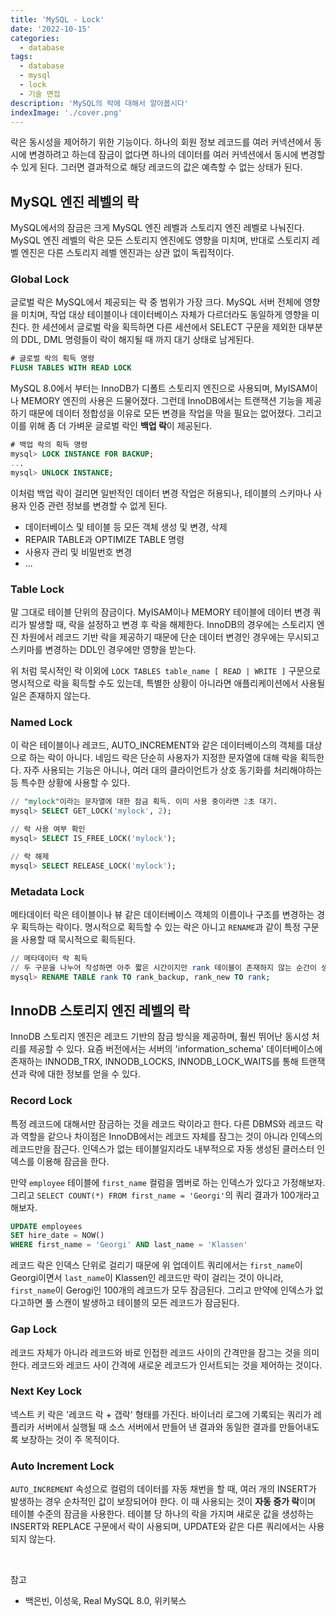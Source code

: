 ```yaml
---
title: 'MySQL - Lock'
date: '2022-10-15'
categories:
  - database
tags:
  - database
  - mysql
  - lock
  - 기술 면접
description: 'MySQL의 락에 대해서 알아봅시다'
indexImage: './cover.png'
---
```


락은 동시성을 제어하기 위한 기능이다.
하나의 회원 정보 레코드를 여러 커넥션에서 동시에 변경하려고 하는데 잠금이 없다면 하나의 데이터를 여러 커넥션에서 동시에 변경할 수 있게 된다.
그러면 결과적으로 해당 레코드의 값은 예측할 수 없는 상태가 된다.

## MySQL 엔진 레벨의 락  

MySQL에서의 잠금은 크게 MySQL 엔진 레벨과 스토리지 엔진 레벨로 나눠진다. 
MySQL 엔진 레벨의 락은 모든 스토리지 엔진에도 영향을 미치며, 반대로 스토리지 레벨 엔진은 다른 스토리지 레벨 엔진과는 상관 없이 독립적이다. 

### Global Lock  

글로벌 락은 MySQL에서 제공되는 락 중 범위가 가장 크다. 
MySQL 서버 전체에 영향을 미치며, 작업 대상 테이블이나 데이터베이스 자체가 다르더라도 동일하게 영향을 미친다. 
한 세션에서 글로벌 락을 획득하면 다른 세션에서 SELECT 구문을 제외한 대부분의 DDL, DML 명령들이 락이 해지될 때 까지 대기 상태로 남게된다. 

``` sql
# 글로벌 락의 획득 명령
FLUSH TABLES WITH READ LOCK
```

MySQL 8.0에서 부터는 InnoDB가 디폴트 스토리지 엔진으로 사용되며, MyISAM이나 MEMORY 엔진의 사용은 드물어졌다. 
그런데 InnoDB에서는 트랜잭션 기능을 제공하기 때문에 데이터 정합성을 이유로 모든 변경을 작업을 막을 필요는 없어졌다.
그리고 이를 위해 좀 더 가벼운 글로벌 락인 **백업 락**이 제공된다. 

``` sql
# 백업 락의 획득 명령
mysql> LOCK INSTANCE FOR BACKUP;
...
mysql> UNLOCK INSTANCE;
```

이처럼 백업 락이 걸리면 일반적인 데이터 변경 작업은 허용되나, 테이블의 스키마나 사용자 인증 관련 정보를 변경할 수 없게 된다. 

- 데이터베이스 및 테이블 등 모든 객체 생성 및 변경, 삭제
- REPAIR TABLE과 OPTIMIZE TABLE 명령
- 사용자 관리 및 비밀번호 변경
- ...

### Table Lock

말 그대로 테이블 단위의 잠금이다.
MyISAM이나 MEMORY 테이블에 데이터 변경 쿼리가 발생할 때, 락을 설정하고 변경 후 락을 해제한다. 
InnoDB의 경우에는 스토리지 엔진 차원에서 레코드 기반 락을 제공하기 때문에 단순 데이터 변경인 경우에는 무시되고 스키마를 변경하는 DDL인 경우에만 영향을 받는다. 

위 처럼 묵시적인 락 이외에 ```LOCK TABLES table_name [ READ | WRITE ]``` 구문으로 명시적으로 락을 획득할 수도 있는데, 
특별한 상황이 아니라면 애플리케이션에서 사용될 일은 존재하지 않는다.

### Named Lock

이 락은 테이블이나 레코드, AUTO_INCREMENT와 같은 데이터베이스의 객체를 대상으로 하는 락이 아니다. 
네임드 락은 단순히 사용자가 지정한 문자열에 대해 락을 획득한다. 
자주 사용되는 기능은 아니나, 여러 대의 클라이언트가 상호 동기화를 처리해야하는 등 특수한 상황에 사용할 수 있다. 

``` sql
// "mylock"이라는 문자열에 대한 잠금 획득. 이미 사용 중이라면 2초 대기.
mysql> SELECT GET_LOCK('mylock', 2);

// 락 사용 여부 확인
mysql> SELECT IS_FREE_LOCK('mylock');

// 락 해제
mysql> SELECT RELEASE_LOCK('mylock');
```
### Metadata Lock

메타데이터 락은 테이블이나 뷰 같은 데이터베이스 객체의 이름이나 구조를 변경하는 경우 획득하는 락이다. 
명시적으로 획득할 수 있는 락은 아니고 ```RENAME```과 같이 특정 구문을 사용할 때 묵시적으로 획득된다. 

``` sql
// 메타데이터 락 획득
// 두 구문을 나누어 작성하면 아주 짧은 시간이지만 rank 테이블이 존재하지 않는 순간이 생긴다.
mysql> RENAME TABLE rank TO rank_backup, rank_new TO rank;
```

## InnoDB 스토리지 엔진 레벨의 락

InnoDB 스토리지 엔진은 레코드 기반의 잠금 방식을 제공하며, 훨씬 뛰어난 동시성 처리를 제공할 수 있다. 
요즘 버전에서는 서버의 'information_schema' 데이터베이스에 존재하는 INNODB_TRX, INNODB_LOCKS, INNODB_LOCK_WAITS를 통해 트랜잭션과 락에 대한 정보를 얻을 수 있다.

### Record Lock  

특정 레코드에 대해서만 잠금하는 것을 레코드 락이라고 한다. 
다른 DBMS와 레코드 락과 역할을 같으나 차이점은 InnoDB에서는 레코드 자체를 잠그는 것이 아니라 인덱스의 레코드만을 잠근다. 
인덱스가 없는 테이블일지라도 내부적으로 자동 생성된 클러스터 인덱스를 이용해 잠금을 한다.

만약 ```employee``` 테이블에 ```first_name``` 컬럼을 멤버로 하는 인덱스가 있다고 가정해보자. 
그리고 ```SELECT COUNT(*) FROM first_name = 'Georgi'```의 쿼리 결과가 100개라고 해보자. 

``` sql
UPDATE employees
SET hire_date = NOW()
WHERE first_name = 'Georgi' AND last_name = 'Klassen'
```

레코드 락은 인덱스 단위로 걸리기 때문에 위 업데이트 쿼리에서는 ```first_name```이 Georgi이면서 ```last_name```이 Klassen인 레코드만 락이 걸리는 것이 아니라,  
```first_name```이 Gerogi인 100개의 레코드가 모두 잠금된다. 
그리고 만약에 인덱스가 없다고하면 풀 스캔이 발생하고 테이블의 모든 레코드가 잠금된다. 


### Gap Lock

레코드 자체가 아니라 레코드와 바로 인접한 레코드 사이의 간격만을 잠그는 것을 의미한다. 
레코드와 레코드 사이 간격에 새로운 레코드가 인서트되는 것을 제어하는 것이다.

### Next Key Lock

넥스트 키 락은 '레코드 락 + 갭락' 형태를 가진다. 
바이너리 로그에 기록되는 쿼리가 레플리카 서버에서 실행될 때 소스 서버에서 만들어 낸 결과와 동일한 결과를 만들어내도록 보장하는 것이 주 목적이다.

### Auto Increment Lock

```AUTO_INCREMENT``` 속성으로 컬럼의 데이터를 자동 채번을 할 때, 여러 개의 INSERT가 발생하는 경우 순차적인 값이 보장되어야 한다. 
이 때 사용되는 것이 **자동 증가 락**이며 테이블 수준의 잠금을 사용한다. 
테이블 당 하나의 락을 가지며 새로운 값을 생성하는 INSERT와 REPLACE 구문에서 락이 사용되며, UPDATE와 같은 다른 쿼리에서는 사용되지 않는다. 

<br/>

참고
- 백은빈, 이성욱, Real MySQL 8.0, 위키북스